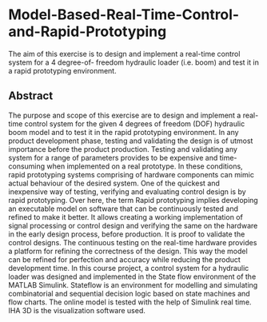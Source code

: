 # Model-Based-Real-Time-Control-and-Rapid-Prototyping
The aim of this exercise is to design and implement a real-time control system for a 4 degree-of- freedom hydraulic loader (i.e. boom) and test it in a rapid prototyping environment.

## Abstract
The purpose and scope of this exercise are to design and implement a real-time control system for the given 4 degrees of freedom (DOF) hydraulic boom model and to test it in the rapid prototyping environment. 
In any product development phase, testing and validating the design is of utmost importance before the product production. Testing and validating any system for a range of parameters provides to be expensive and time-consuming when implemented on a real prototype. In these conditions, rapid prototyping systems comprising of hardware components can mimic actual behaviour of the desired system. 
One of the quickest and inexpensive way of testing, verifying and evaluating control design is by rapid prototyping. Over here, the term Rapid prototyping implies developing an executable model on software that can be continuously tested and refined to make it better. It allows creating a working implementation of signal processing or control design and verifying the same on the hardware in the early design process, before production. It is proof to validate the control designs. The continuous testing on the real-time hardware provides a platform for refining the correctness of the design. This way the model can be refined for perfection and accuracy while reducing the product development time. 
In this course project, a control system for a hydraulic loader was designed and implemented in the State flow environment of the MATLAB Simulink. Stateflow is an environment for modelling and simulating combinatorial and sequential decision logic based on state machines and flow charts. The online model is tested with the help of Simulink real time. IHA 3D is the visualization software used.

